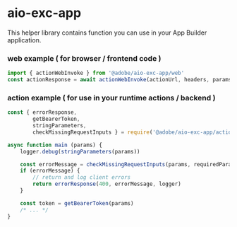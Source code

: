 # aio-exc-app

This helper library contains function you can use in your App Builder application.

### web example ( for browser / frontend code )

```js
import { actionWebInvoke } from '@adobe/aio-exc-app/web'
const actionResponse = await actionWebInvoke(actionUrl, headers, params)
```

### action example ( for use in your runtime actions / backend )

```js
const { errorResponse,
        getBearerToken,
        stringParameters,
        checkMissingRequestInputs } = require('@adobe/aio-exc-app/action')

async function main (params) {
    logger.debug(stringParameters(params))

    const errorMessage = checkMissingRequestInputs(params, requiredParams, requiredHeaders)
    if (errorMessage) {
        // return and log client errors
        return errorResponse(400, errorMessage, logger)
    }

    const token = getBearerToken(params)
    /* ... */
}
```